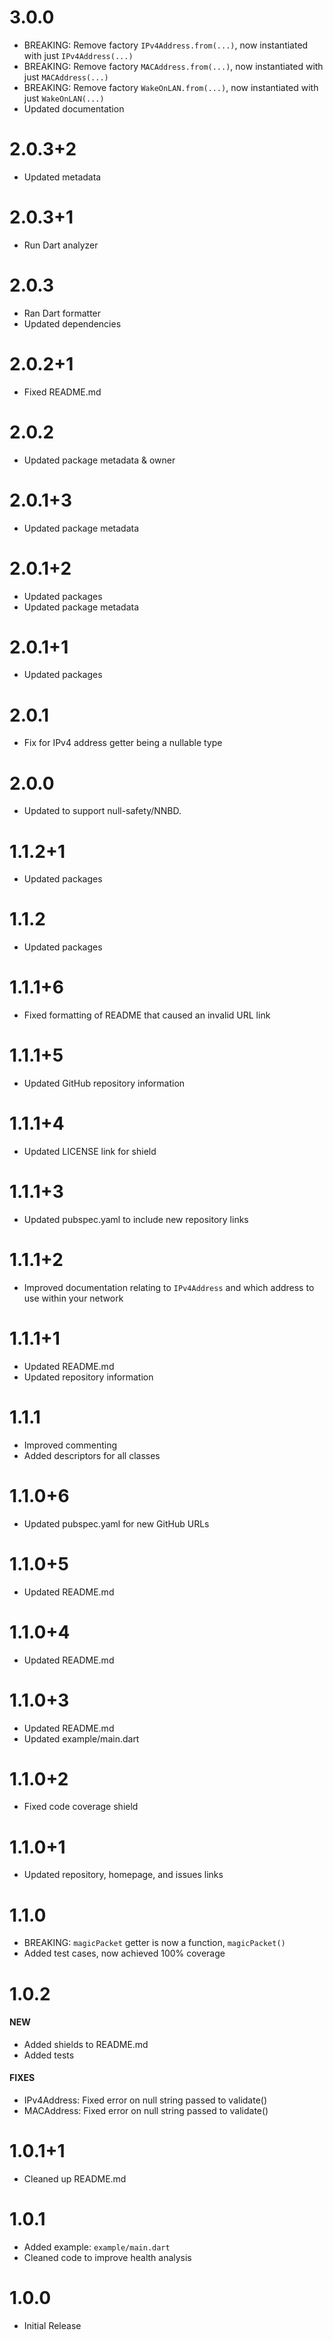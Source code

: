 # 3.0.0

- BREAKING: Remove factory `IPv4Address.from(...)`, now instantiated with just `IPv4Address(...)`
- BREAKING: Remove factory `MACAddress.from(...)`, now instantiated with just `MACAddress(...)`
- BREAKING: Remove factory `WakeOnLAN.from(...)`, now instantiated with just `WakeOnLAN(...)`
- Updated documentation

# 2.0.3+2

- Updated metadata

# 2.0.3+1

- Run Dart analyzer

# 2.0.3

- Ran Dart formatter
- Updated dependencies

# 2.0.2+1

- Fixed README.md

# 2.0.2

- Updated package metadata & owner

# 2.0.1+3

- Updated package metadata

# 2.0.1+2

- Updated packages
- Updated package metadata

# 2.0.1+1

- Updated packages

# 2.0.1

- Fix for IPv4 address getter being a nullable type

# 2.0.0

- Updated to support null-safety/NNBD.

# 1.1.2+1

- Updated packages

# 1.1.2

- Updated packages

# 1.1.1+6

- Fixed formatting of README that caused an invalid URL link

# 1.1.1+5

- Updated GitHub repository information

# 1.1.1+4

- Updated LICENSE link for shield

# 1.1.1+3

- Updated pubspec.yaml to include new repository links

# 1.1.1+2

- Improved documentation relating to `IPv4Address` and which address to use within your network

# 1.1.1+1

- Updated README.md
- Updated repository information

# 1.1.1

- Improved commenting
- Added descriptors for all classes

# 1.1.0+6

- Updated pubspec.yaml for new GitHub URLs

# 1.1.0+5

- Updated README.md

# 1.1.0+4

- Updated README.md

# 1.1.0+3

- Updated README.md
- Updated example/main.dart

# 1.1.0+2

- Fixed code coverage shield

# 1.1.0+1

- Updated repository, homepage, and issues links

# 1.1.0

- BREAKING: `magicPacket` getter is now a function, `magicPacket()`
- Added test cases, now achieved 100% coverage

# 1.0.2

#### NEW

- Added shields to README.md
- Added tests

#### FIXES

- IPv4Address: Fixed error on null string passed to validate()
- MACAddress: Fixed error on null string passed to validate()

# 1.0.1+1

- Cleaned up README.md

# 1.0.1

- Added example: `example/main.dart`
- Cleaned code to improve health analysis

# 1.0.0

- Initial Release
